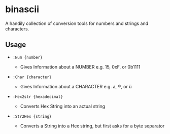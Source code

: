 binascii
========
A handily collection of conversion tools for numbers and strings and characters.


Usage
-----
* `:Num {number}`
  * Gives Information about a NUMBER e.g. 15, 0xF, or 0b1111

* `:Char {character}`
  * Gives Information about a CHARACTER e.g. a, ®, or ü

* `:Hex2str {hexadecimal}`
  * Converts Hex String into an actual string

* `:Str2Hex {string}`
  * Converts a String into a Hex string, but first asks for a byte separator

